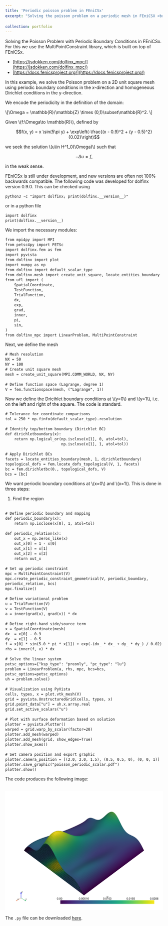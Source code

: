 ```yaml
---
title: 'Periodic poisson problem in FEniCSx'
excerpt: "Solving the poisson problem on a periodic mesh in FEniCSX <br/><img src='/images/poisson_periodic_scalar-1.png' style='max-width: 100%; height: auto; max-height: 200px;'>"

collection: portfolio
---
```


Solving the Poisson Problem with Periodic Boundary Conditions in FEniCSx. For this we use the MultiPointConstraint library, which is built on top of FEniCSx.

- [https://jsdokken.com/dolfinx_mpc/](https://jsdokken.com/dolfinx_mpc/)
- [https://docs.fenicsproject.org/](https://docs.fenicsproject.org/)

In this example, we solve the Poisson problem on a 2D unit square mesh using periodic boundary conditions in the x-direction and homogeneous Dirichlet conditions in the y-direction.

We encode the periodicity in the definition of the domain:

\\[\Omega = \mathbb{R}/\mathbb{Z} \times (0,1)\subset\mathbb{R}^2. \\]

Given \\(f:\Omega\to \mathbb{R}\\), defined by

$$f(x, y) = x \sin(5\pi y) + \exp\left(-\frac{(x - 0.9)^2 + (y - 0.5)^2}{0.02}\right)$$

we seek the solution \\(u\in H^1_0(\Omega)\\) such that 

$$-\Delta u = f,$$

in the weak sense. 

FEniCSx is still under development, and new versions are often not 100% backwards compatible. The following code was developed for dolfinx version 0.9.0. This can be checked using 

```
python3 -c "import dolfinx; print(dolfinx.__version__)"
```
or in a python file 
```
import dolfinx
print(dolfinx.__version__)
```

We import the necessary modules:
```
from mpi4py import MPI
from petsc4py import PETSc
import dolfinx.fem as fem
import pyvista
from dolfinx import plot
import numpy as np
from dolfinx import default_scalar_type
from dolfinx.mesh import create_unit_square, locate_entities_boundary
from ufl import (
    SpatialCoordinate,
    TestFunction,
    TrialFunction,
    dx,
    exp,
    grad,
    inner,
    pi,
    sin,
)
from dolfinx_mpc import LinearProblem, MultiPointConstraint
```

Next, we define the mesh

```
# Mesh resolution
NX = 50
NY = 100
# Create unit square mesh
mesh = create_unit_square(MPI.COMM_WORLD, NX, NY)

# Define function space (Lagrange, degree 1)
V = fem.functionspace(mesh, ("Lagrange", 1))
```

Now we define the Dricihlet boundary conditions at \\(y=0\\) and \\(y=1\\), i.e. on the left and right of the square. The code is standard.

```
# Tolerance for coordinate comparisons
tol = 250 * np.finfo(default_scalar_type).resolution

# Identify top/bottom boundary (Dirichlet BC)
def dirichletboundary(x):
    return np.logical_or(np.isclose(x[1], 0, atol=tol), 
                         np.isclose(x[1], 1, atol=tol))

# Apply Dirichlet BCs
facets = locate_entities_boundary(mesh, 1, dirichletboundary)
topological_dofs = fem.locate_dofs_topological(V, 1, facets)
bc = fem.dirichletbc(0., topological_dofs, V)
bcs = [bc]

```

We want periodic boundary conditions at \\(x=0\\) and \\(x=1\\). This is done in three steps:

1. Find the region

```

# Define periodic boundary and mapping
def periodic_boundary(x):
    return np.isclose(x[0], 1, atol=tol)

def periodic_relation(x):
    out_x = np.zeros_like(x)
    out_x[0] = 1 - x[0]
    out_x[1] = x[1]
    out_x[2] = x[2]
    return out_x

# Set up periodic constraint
mpc = MultiPointConstraint(V)
mpc.create_periodic_constraint_geometrical(V, periodic_boundary, periodic_relation, bcs)
mpc.finalize()

# Define variational problem
u = TrialFunction(V)
v = TestFunction(V)
a = inner(grad(u), grad(v)) * dx

# Define right-hand side/source term
x = SpatialCoordinate(mesh)
dx_ = x[0] - 0.9
dy_ = x[1] - 0.5
f = x[0] * sin(5.0 * pi * x[1]) + exp(-(dx_ * dx_ + dy_ * dy_) / 0.02)
rhs = inner(f, v) * dx

# Solve the linear system
petsc_options={"ksp_type": "preonly", "pc_type": "lu"}
problem = LinearProblem(a, rhs, mpc, bcs=bcs, petsc_options=petsc_options)
uh = problem.solve()

# Visualization using PyVista
cells, types, x = plot.vtk_mesh(V)
grid = pyvista.UnstructuredGrid(cells, types, x)
grid.point_data["u"] = uh.x.array.real
grid.set_active_scalars("u")

# Plot with surface deformation based on solution
plotter = pyvista.Plotter()
warped = grid.warp_by_scalar(factor=20)
plotter.add_mesh(warped)
plotter.add_mesh(grid, show_edges=True)
plotter.show_axes()

# Set camera position and export graphic
plotter.camera_position = [(2.0, 2.0, 1.5), (0.5, 0.5, 0), (0, 0, 1)]
plotter.save_graphic("poisson_periodic_scalar.pdf")
plotter.show()

```


The code produces the following image:

<br/><img src='/images/poisson_periodic_scalar-1.png'>

The `.py` file can be downloaded [here](https://www.markusrenoldner.com/files/poisson-periodic_scalar.py).

